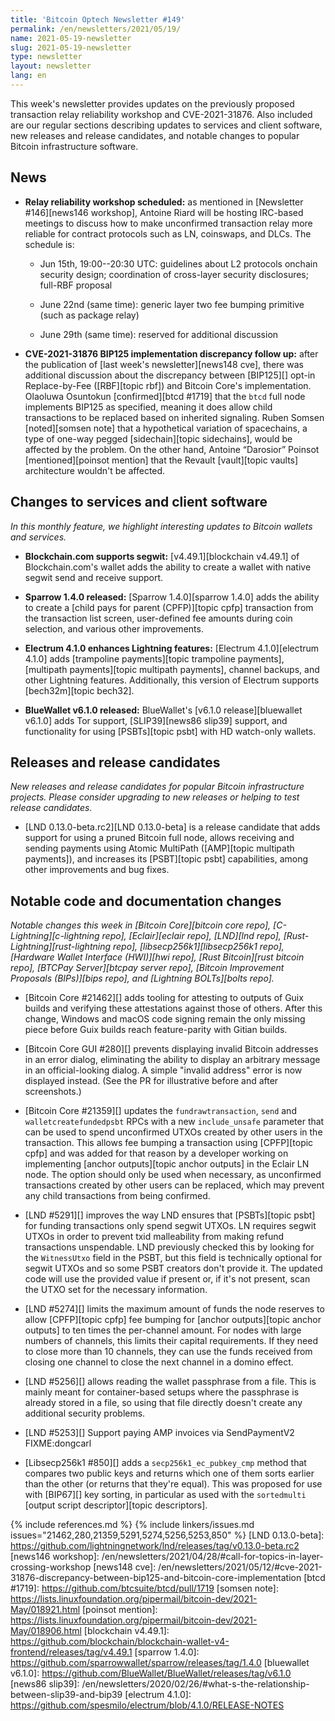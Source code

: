 ```yaml
---
title: 'Bitcoin Optech Newsletter #149'
permalink: /en/newsletters/2021/05/19/
name: 2021-05-19-newsletter
slug: 2021-05-19-newsletter
type: newsletter
layout: newsletter
lang: en
---
```

This week's newsletter provides updates on the previously proposed
transaction relay reliability workshop and CVE-2021-31876.  Also
included are our regular sections describing updates to services and
client software, new releases and release candidates, and notable
changes to popular Bitcoin infrastructure software.

## News

- **Relay reliability workshop scheduled:** as mentioned in [Newsletter
  #146][news146 workshop], Antoine Riard will be hosting IRC-based
  meetings to discuss how to make unconfirmed transaction relay more
  reliable for contract protocols such as LN, coinswaps, and DLCs.  The
  schedule is:

    - Jun 15th, 19:00--20:30 UTC: guidelines about L2 protocols onchain
      security design; coordination of cross-layer security disclosures;
      full-RBF proposal

    - June 22nd (same time): generic layer two fee bumping primitive
      (such as package relay)

    - June 29th (same time): reserved for additional discussion

- **CVE-2021-31876 BIP125 implementation discrepancy follow up:**
  after the publication of [last week's newsletter][news148 cve], there was
  additional discussion about the discrepancy between [BIP125][] opt-in
  Replace-by-Fee ([RBF][topic rbf]) and Bitcoin Core's implementation.
  Olaoluwa Osuntokun [confirmed][btcd #1719] that the `btcd` full node
  implements BIP125 as specified, meaning it does allow child
  transactions to be replaced based on inherited signaling.  Ruben
  Somsen [noted][somsen note] that a hypothetical variation of spacechains, a type of
  one-way pegged [sidechain][topic sidechains], would be affected by the
  problem.  On the other hand, Antoine “Darosior” Poinsot [mentioned][poinsot mention] that the
  Revault [vault][topic vaults] architecture wouldn't be affected.

## Changes to services and client software

*In this monthly feature, we highlight interesting updates to Bitcoin
wallets and services.*

- **Blockchain.com supports segwit:**
  [v4.49.1][blockchain v4.49.1] of Blockchain.com's wallet adds the ability to
  create a wallet with native segwit send and receive support.

- **Sparrow 1.4.0 released:**
  [Sparrow 1.4.0][sparrow 1.4.0] adds the ability to create a [child pays for parent
  (CPFP)][topic cpfp] transaction from the transaction list screen, user-defined
  fee amounts during coin selection, and various other improvements.

- **Electrum 4.1.0 enhances Lightning features:**
  [Electrum 4.1.0][electrum 4.1.0] adds [trampoline payments][topic trampoline payments], [multipath
  payments][topic multipath payments], channel
  backups, and other Lightning features. Additionally, this version of Electrum
  supports [bech32m][topic bech32].

- **BlueWallet v6.1.0 released:**
  BlueWallet's [v6.1.0 release][bluewallet v6.1.0] adds Tor support,
  [SLIP39][news86 slip39] support, and functionality for using [PSBTs][topic psbt]
  with HD watch-only wallets.

## Releases and release candidates

*New releases and release candidates for popular Bitcoin infrastructure
projects.  Please consider upgrading to new releases or helping to test
release candidates.*

- [LND 0.13.0-beta.rc2][LND 0.13.0-beta] is a release candidate that
  adds support for using a pruned Bitcoin full node, allows receiving
  and sending payments using Atomic MultiPath ([AMP][topic multipath payments]),
  and increases its [PSBT][topic psbt] capabilities, among other improvements
  and bug fixes.

## Notable code and documentation changes

*Notable changes this week in [Bitcoin Core][bitcoin core repo],
[C-Lightning][c-lightning repo], [Eclair][eclair repo], [LND][lnd repo],
[Rust-Lightning][rust-lightning repo], [libsecp256k1][libsecp256k1
repo], [Hardware Wallet Interface (HWI)][hwi repo],
[Rust Bitcoin][rust bitcoin repo], [BTCPay Server][btcpay server repo],
[Bitcoin Improvement Proposals (BIPs)][bips repo], and [Lightning
BOLTs][bolts repo].*


- [Bitcoin Core #21462][] adds tooling for attesting to outputs of Guix builds
  and verifying these attestations against those of others. After this change,
  Windows and macOS code signing remain the only missing piece before Guix
  builds reach feature-parity with Gitian builds.

- [Bitcoin Core GUI #280][] prevents displaying invalid Bitcoin
  addresses in an error dialog, eliminating the ability to display an
  arbitrary message in an official-looking dialog.  A simple "invalid
  address" error is now displayed instead.  (See the PR for illustrative
  before and after screenshots.)

- [Bitcoin Core #21359][] updates the `fundrawtransaction`, `send` and
  `walletcreatefundedpsbt` RPCs with a new `include_unsafe` parameter
  that can be used to spend unconfirmed UTXOs created by other users in
  the transaction.  This allows fee bumping a transaction using
  [CPFP][topic cpfp] and was added for that reason by a developer
  working on implementing [anchor outputs][topic anchor outputs] in the
  Eclair LN node.  The option should only be used when necessary, as
  unconfirmed transactions created by other users can be replaced, which
  may prevent any child transactions from being confirmed.

- [LND #5291][] improves the way LND ensures that [PSBTs][topic psbt] for
  funding transactions only spend segwit UTXOs.  LN requires segwit UTXOs
  in order to prevent txid malleability from making refund
  transactions unspendable.  LND previously checked this by looking for
  the `WitnessUtxo` field in the PSBT, but this field is technically
  optional for segwit UTXOs and so some PSBT creators don't provide it.
  The updated code will use the provided value if present or, if it's
  not present, scan the UTXO set for the necessary information.

- [LND #5274][] limits the maximum amount of funds the node reserves to
  allow [CPFP][topic cpfp] fee bumping for [anchor outputs][topic anchor
  outputs] to ten times the per-channel amount.  For nodes with large
  numbers of channels, this limits their capital requirements.  If they
  need to close more than 10 channels, they can use the funds received
  from closing one channel to close the next channel in a domino effect.

- [LND #5256][] allows reading the wallet passphrase from a file.  This
  is mainly meant for container-based setups where the passphrase is
  already stored in a file, so using that file directly doesn't create
  any additional security problems.

- [LND #5253][] Support paying AMP invoices via SendPaymentV2 FIXME:dongcarl

- [Libsecp256k1 #850][] adds a `secp256k1_ec_pubkey_cmp` method that
  compares two public keys and returns which one of them sorts earlier
  than the other (or returns that they're equal).  This was proposed for
  use with [BIP67][] key sorting, in particular as used with the
  `sortedmulti` [output script descriptor][topic descriptors].

{% include references.md %}
{% include linkers/issues.md issues="21462,280,21359,5291,5274,5256,5253,850" %}
[LND 0.13.0-beta]: https://github.com/lightningnetwork/lnd/releases/tag/v0.13.0-beta.rc2
[news146 workshop]: /en/newsletters/2021/04/28/#call-for-topics-in-layer-crossing-workshop
[news148 cve]: /en/newsletters/2021/05/12/#cve-2021-31876-discrepancy-between-bip125-and-bitcoin-core-implementation
[btcd #1719]: https://github.com/btcsuite/btcd/pull/1719
[somsen note]: https://lists.linuxfoundation.org/pipermail/bitcoin-dev/2021-May/018921.html
[poinsot mention]: https://lists.linuxfoundation.org/pipermail/bitcoin-dev/2021-May/018906.html
[blockchain v4.49.1]: https://github.com/blockchain/blockchain-wallet-v4-frontend/releases/tag/v4.49.1
[sparrow 1.4.0]: https://github.com/sparrowwallet/sparrow/releases/tag/1.4.0
[bluewallet v6.1.0]: https://github.com/BlueWallet/BlueWallet/releases/tag/v6.1.0
[news86 slip39]: /en/newsletters/2020/02/26/#what-s-the-relationship-between-slip39-and-bip39
[electrum 4.1.0]: https://github.com/spesmilo/electrum/blob/4.1.0/RELEASE-NOTES
